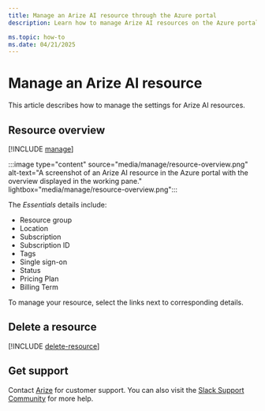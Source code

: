```yaml
---
title: Manage an Arize AI resource through the Azure portal
description: Learn how to manage Arize AI resources on the Azure portal.

ms.topic: how-to
ms.date: 04/21/2025
---
```


# Manage an Arize AI resource

This article describes how to manage the settings for Arize AI resources.

## Resource overview 

[!INCLUDE [manage](../includes/manage.md)]

:::image type="content" source="media/manage/resource-overview.png" alt-text="A screenshot of an Arize AI resource in the Azure portal with the overview displayed in the working pane." lightbox="media/manage/resource-overview.png":::

The *Essentials* details include:
- Resource group
- Location
- Subscription
- Subscription ID
- Tags
- Single sign-on
- Status
- Pricing Plan
- Billing Term

To manage your resource, select the links next to corresponding details.

## Delete a resource

[!INCLUDE [delete-resource](../includes/delete-resource.md)]

## Get support

Contact [Arize](https://arize.com/contact/) for customer support. You can also visit the [Slack Support Community](https://arize-ai.slack.com/ssb/redirect) for more help. 